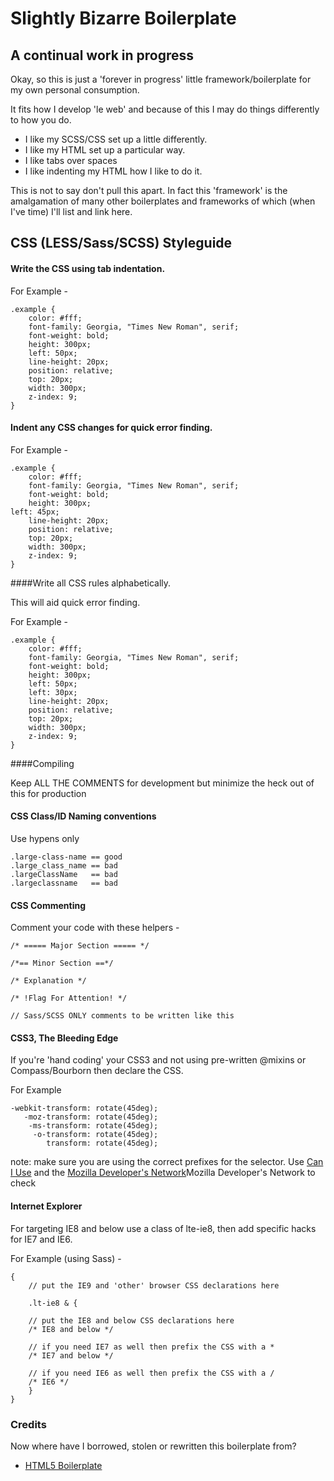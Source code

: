 # Slightly Bizarre Boilerplate

## A continual work in progress

Okay, so this is just a 'forever in progress' little framework/boilerplate for my own personal consumption.

It fits how I develop 'le web' and because of this I may do things differently to how you do. 

* I like my SCSS/CSS set up a little differently. 
* I like my HTML <head> set up a particular way.
* I like tabs over spaces
* I like indenting my HTML how I like to do it.

This is not to say don't pull this apart. In fact this 'framework' is the amalgamation of many other boilerplates and frameworks of which (when I've time) I'll list and link here.

## CSS (LESS/Sass/SCSS) Styleguide

#### Write the CSS using tab indentation. 

For Example -

	.example {
		color: #fff;
		font-family: Georgia, "Times New Roman", serif;
		font-weight: bold;
		height: 300px;
		left: 50px;
		line-height: 20px;
		position: relative;
		top: 20px;
		width: 300px;
		z-index: 9;
	}

#### Indent any CSS changes for quick error finding. 

For Example -

	.example {
		color: #fff;
		font-family: Georgia, "Times New Roman", serif;
		font-weight: bold;
		height: 300px;
	left: 45px;
		line-height: 20px;
		position: relative;
		top: 20px;
		width: 300px;
		z-index: 9;
	}

####Write all CSS rules alphabetically. 

This will aid quick error finding. 

For Example -  

	.example {
		color: #fff;
		font-family: Georgia, "Times New Roman", serif;
		font-weight: bold;
		height: 300px;
		left: 50px;
		left: 30px;
		line-height: 20px;
		position: relative;
		top: 20px;
		width: 300px;
		z-index: 9;
	}

####Compiling

Keep ALL THE COMMENTS for development but minimize the heck out of this for production

#### CSS Class/ID Naming conventions

Use hypens only

	.large-class-name == good
	.large_class_name == bad
	.largeClassName   == bad
	.largeclassname   == bad


#### CSS Commenting

Comment your code with these helpers - 

	/* ===== Major Section ===== */
	
	/*== Minor Section ==*/
 
	/* Explanation */
 
	/* !Flag For Attention! */   

	// Sass/SCSS ONLY comments to be written like this
	
#### CSS3, The Bleeding Edge

If you're 'hand coding' your CSS3 and not using pre-written @mixins or Compass/Bourborn then declare the CSS.

For Example

	-webkit-transform: rotate(45deg);
	   -moz-transform: rotate(45deg);
	    -ms-transform: rotate(45deg);
	     -o-transform: rotate(45deg);
	        transform: rotate(45deg);

note: make sure you are using the correct prefixes for the selector. Use [Can I Use](http://caniuse.com/) and the [Mozilla Developer's Network](https://developer.mozilla.org/en-US/)Mozilla Developer's Network to check

#### Internet Explorer

For targeting IE8 and below use a class of lte-ie8, then add specific hacks for IE7 and IE6. 

For Example (using Sass) -
    
    {
		// put the IE9 and 'other' browser CSS declarations here
    
    	.lt-ie8 & { 

    	// put the IE8 and below CSS declarations here
	 	/* IE8 and below */ 
   
    	// if you need IE7 as well then prefix the CSS with a *
     	/* IE7 and below */  
        
		// if you need IE6 as well then prefix the CSS with a /
		/* IE6 */ 
	    }
	}
	

### Credits

Now where have I borrowed, stolen or rewritten this boilerplate from?

* [HTML5 Boilerplate](https://github.com/h5bp/html5-boilerplate)